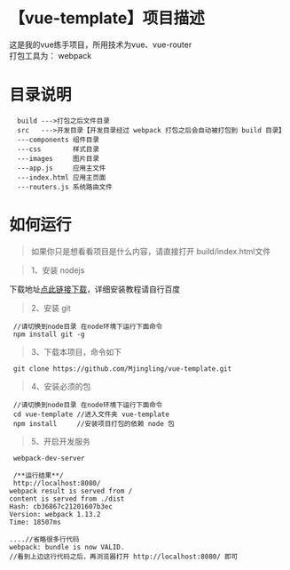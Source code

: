 # 【vue-template】项目描述
这是我的vue练手项目，所用技术为vue、vue-router   
打包工具为： webpack    

# 目录说明   
```
  build --->打包之后文件目录
  src   --->开发目录【开发目录经过 webpack 打包之后会自动被打包到 build 目录】
  ---components 组件目录
  ---css        样式目录
  ---images     图片目录
  ---app.js     应用主文件
  ---index.html 应用主页面
  ---routers.js 系统路由文件
```

# 如何运行    

> 如果你只是想看看项目是什么内容，请直接打开 build/index.html文件


> 1、安装 nodejs   

下载地址[点此链接下载](http://nodejs.cn/)，详细安装教程请自行百度   

> 2、安装 git    


```
 //请切换到node目录 在node环境下运行下面命令
 npm install git -g
```    

> 3、下载本项目，命令如下   

```
 git clone https://github.com/Mjingling/vue-template.git
```  

> 4、安装必须的包     


```
 //请切换到node目录 在node环境下运行下面命令
 cd vue-template //进入文件夹 vue-template
 npm install     //安装项目打包的依赖 node 包
```   

> 5、开启开发服务   

```
 webpack-dev-server

 /**运行结果**/
 http://localhost:8080/
webpack result is served from /
content is served from ./dist
Hash: cb36867c21201607b3ec
Version: webpack 1.13.2
Time: 18507ms

....//省略很多行代码
webpack: bundle is now VALID.
//看到上边这行代码之后，再浏览器打开 http://localhost:8080/ 即可
```   

